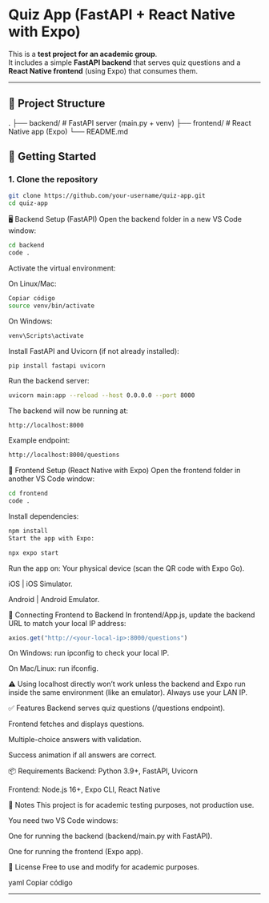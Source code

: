 # Quiz App (FastAPI + React Native with Expo)

This is a **test project for an academic group**.  
It includes a simple **FastAPI backend** that serves quiz questions and a **React Native frontend** (using Expo) that consumes them.

---

## 📂 Project Structure

.
├── backend/ # FastAPI server (main.py + venv)
├── frontend/ # React Native app (Expo)
└── README.md

## 🚀 Getting Started

### 1. Clone the repository

```bash
git clone https://github.com/your-username/quiz-app.git
cd quiz-app
```
🖥️ Backend Setup (FastAPI)
Open the backend folder in a new VS Code window:

```bash
cd backend
code .
```
Activate the virtual environment:

On Linux/Mac:

```bash
Copiar código
source venv/bin/activate
```
On Windows:

```bash
venv\Scripts\activate
```
Install FastAPI and Uvicorn (if not already installed):

```bash
pip install fastapi uvicorn
```
Run the backend server:

```bash
uvicorn main:app --reload --host 0.0.0.0 --port 8000
```
The backend will now be running at:

```arduino
http://localhost:8000
```
Example endpoint:

```bash
http://localhost:8000/questions
```
📱 Frontend Setup (React Native with Expo)
Open the frontend folder in another VS Code window:

```bash
cd frontend
code .
```
Install dependencies:

```bash
npm install
Start the app with Expo:
```
```bash
npx expo start
```
Run the app on:
Your physical device (scan the QR code with Expo Go).

iOS | iOS Simulator.

Android | Android Emulator.

🔄 Connecting Frontend to Backend
In frontend/App.js, update the backend URL to match your local IP address:

```js
axios.get("http://<your-local-ip>:8000/questions")
```
On Windows: run ipconfig to check your local IP.

On Mac/Linux: run ifconfig.

⚠️ Using localhost directly won’t work unless the backend and Expo run inside the same environment (like an emulator). Always use your LAN IP.

✅ Features
Backend serves quiz questions (/questions endpoint).

Frontend fetches and displays questions.

Multiple-choice answers with validation.

Success animation if all answers are correct.

📦 Requirements
Backend: Python 3.9+, FastAPI, Uvicorn

Frontend: Node.js 16+, Expo CLI, React Native

📝 Notes
This project is for academic testing purposes, not production use.

You need two VS Code windows:

One for running the backend (backend/main.py with FastAPI).

One for running the frontend (Expo app).

📜 License
Free to use and modify for academic purposes.

yaml
Copiar código

---